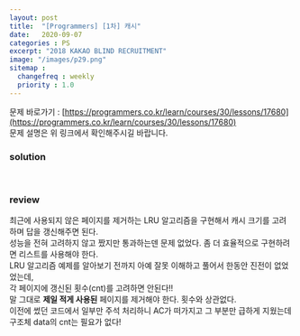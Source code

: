```yaml
---
layout: post
title:  "[Programmers] [1차] 캐시"
date:   2020-09-07
categories : PS
excerpt: "2018 KAKAO BLIND RECRUITMENT"
image: "/images/p29.png"
sitemap :
  changefreq : weekly
  priority : 1.0
---
```

문제 바로가기 : [https://programmers.co.kr/learn/courses/30/lessons/17680](https://programmers.co.kr/learn/courses/30/lessons/17680)<br>
문제 설명은 위 링크에서 확인해주시길 바랍니다.

### solution
<script src="https://gist.github.com/yooniversal/eca2393e19a039be11c4457d65697ac2.js"></script>
<br>

### review
최근에 사용되지 않은 페이지를 제거하는 LRU 알고리즘을 구현해서 캐시 크기를 고려하며 답을 갱신해주면 된다.<br>
성능을 전혀 고려하지 않고 짰지만 통과하는덴 문제 없었다. 좀 더 효율적으로 구현하려면 리스트를 사용해야 한다.<br>
LRU 알고리즘 예제를 알아보기 전까지 아예 잘못 이해하고 풀어서 한동안 진전이 없었었는데,<br>
각 페이지에 갱신된 횟수(cnt)를 고려하면 안된다!!<br>
말 그대로 **제일 적게 사용된** 페이지를 제거해야 한다. 횟수와 상관없다.<br>
이전에 썼던 코드에서 일부만 주석 처리하니 AC가 떠가지고 그 부분만 급하게 지웠는데 구조체 data의 cnt는 필요가 없다!

<script src="https://utteranc.es/client.js"
        repo="yooniversal/blog-comments"
        issue-term="pathname"
        theme="github-light"
        crossorigin="anonymous"
        async>
</script>
